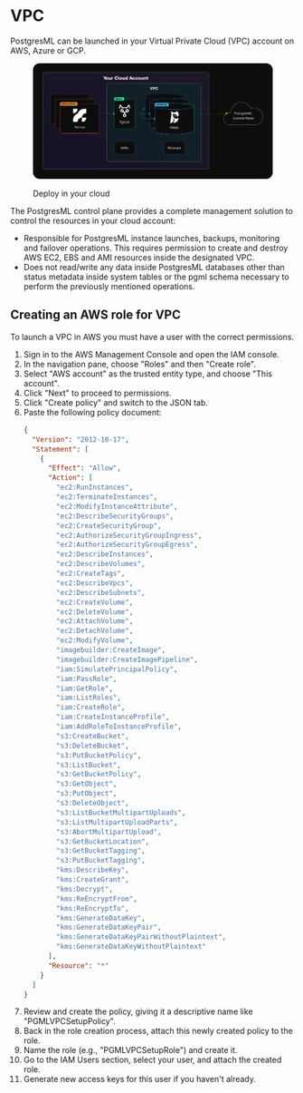 # VPC

PostgresML can be launched in your Virtual Private Cloud (VPC) account on AWS, Azure or GCP.

<figure><img src="../../.gitbook/assets/PGML_Korvus-Applications_Diagram.svg" alt=""><figcaption><p>Deploy in your cloud</p></figcaption></figure>

The PostgresML control plane provides a complete management solution to control the resources in your cloud account:
- Responsible for PostgresML instance launches, backups, monitoring and failover operations. This requires permission to create and destroy AWS EC2, EBS and AMI resources inside the designated VPC.
- Does not read/write any data inside PostgresML databases other than status metadata inside system tables or the pgml schema necessary to perform the previously mentioned operations.

## Creating an AWS role for VPC

To launch a VPC in AWS you must have a user with the correct permissions.

1. Sign in to the AWS Management Console and open the IAM console.
2. In the navigation pane, choose "Roles" and then "Create role".
3. Select "AWS account" as the trusted entity type, and choose "This account".
4. Click "Next" to proceed to permissions.
5. Click "Create policy" and switch to the JSON tab.
6. Paste the following policy document:
   ```json
   {
     "Version": "2012-10-17",
     "Statement": [
       {
         "Effect": "Allow",
         "Action": [
           "ec2:RunInstances",
           "ec2:TerminateInstances",
           "ec2:ModifyInstanceAttribute",
           "ec2:DescribeSecurityGroups",
           "ec2:CreateSecurityGroup",
           "ec2:AuthorizeSecurityGroupIngress",
           "ec2:AuthorizeSecurityGroupEgress",
           "ec2:DescribeInstances",
           "ec2:DescribeVolumes",
           "ec2:CreateTags",
           "ec2:DescribeVpcs",
           "ec2:DescribeSubnets",
           "ec2:CreateVolume",
           "ec2:DeleteVolume",
           "ec2:AttachVolume",
           "ec2:DetachVolume",
           "ec2:ModifyVolume",
           "imagebuilder:CreateImage",
           "imagebuilder:CreateImagePipeline",
           "iam:SimulatePrincipalPolicy",
           "iam:PassRole",
           "iam:GetRole",
           "iam:ListRoles",
           "iam:CreateRole",
           "iam:CreateInstanceProfile",
           "iam:AddRoleToInstanceProfile",
           "s3:CreateBucket",
           "s3:DeleteBucket",
           "s3:PutBucketPolicy",
           "s3:ListBucket",
           "s3:GetBucketPolicy",
           "s3:GetObject",
           "s3:PutObject",
           "s3:DeleteObject",
           "s3:ListBucketMultipartUploads",
           "s3:ListMultipartUploadParts",
           "s3:AbortMultipartUpload",
           "s3:GetBucketLocation",
           "s3:GetBucketTagging",
           "s3:PutBucketTagging",
           "kms:DescribeKey",
           "kms:CreateGrant",
           "kms:Decrypt",
           "kms:ReEncryptFrom",
           "kms:ReEncryptTo",
           "kms:GenerateDataKey",
           "kms:GenerateDataKeyPair",
           "kms:GenerateDataKeyPairWithoutPlaintext",
           "kms:GenerateDataKeyWithoutPlaintext"
         ],
         "Resource": "*"
       }
     ]
   }
   ```
7. Review and create the policy, giving it a descriptive name like "PGMLVPCSetupPolicy".
8. Back in the role creation process, attach this newly created policy to the role.
9. Name the role (e.g., "PGMLVPCSetupRole") and create it.
10. Go to the IAM Users section, select your user, and attach the created role.
11. Generate new access keys for this user if you haven't already.

